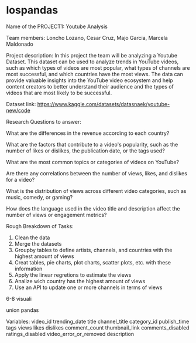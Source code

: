 # lospandas
Name of the PROJECT1: Youtube Analysis

Team members: Loncho Lozano, Cesar Cruz, Majo Garcia, Marcela Maldonado

Project description: In this project the team will be analyzing a Youtube Dataset. This dataset can be used to analyze trends in YouTube videos, such as which types of videos are most popular, what types of channels are most successful, and which countries have the most views. The data can provide valuable insights into the YouTube video ecosystem and help content creators to better understand their audience and the types of videos that are most likely to be successful.


Dataset link: https://www.kaggle.com/datasets/datasnaek/youtube-new/code


Research Questions to answer:

What are the differences in the revenue according to each country?
  
What are the factors that contribute to a video's popularity, such as the number of likes or dislikes, the publication date, or the tags used?

What are the most common topics or categories of videos on YouTube?

Are there any correlations between the number of views, likes, and dislikes for a video?

What is the distribution of views across different video categories, such as music, comedy, or gaming?

How does the language used in the video title and description affect the number of views or engagement metrics?


Rough Breakdown of Tasks:
1. Clean the data
2. Merge the datasets
3. Groupby tables to define artists, channels, and countries with the highest amount of views
4. Creat tables, pie charts, plot charts, scatter plots, etc. with these information
5. Apply the linear regretions to estimate the views 
6. Analize wich country has the highest amount of views
7. Use an API to update one or more channels in terms of views


6-8 visuali

union pandas



Variables: 
video_id
trending_date
title
channel_title
category_id
publish_time
tags
views
likes
dislikes
comment_count
thumbnail_link
comments_disabled
ratings_disabled
video_error_or_removed
description

